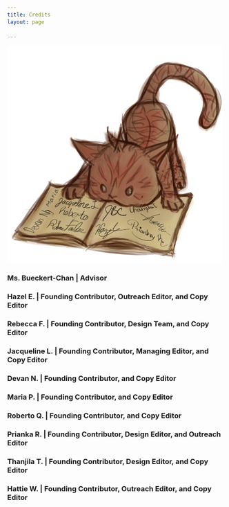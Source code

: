 ```yaml
---
title: Credits
layout: page

---
```


![](/uploads/signed-final.png)

### **Ms. Bueckert-Chan** | Advisor

### **Hazel E.** | Founding Contributor, Outreach Editor, and Copy Editor

### **Rebecca F.** | Founding Contributor, Design Team, and Copy Editor

### **Jacqueline L.** | Founding Contributor, Managing Editor, and Copy Editor

### **Devan N.** | Founding Contributor, and Copy Editor

### **Maria P.** | Founding Contributor, and Copy Editor

### **Roberto Q.** | Founding Contributor, and Copy Editor

### **Prianka R.** | Founding Contributor, Design Editor, and Outreach Editor

### **Thanjila T.** | Founding Contributor, Design Editor, and Copy Editor

### **Hattie W.** | Founding Contributor, Outreach Editor, and Copy Editor